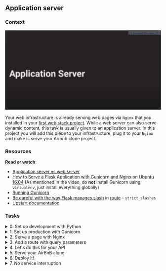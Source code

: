 ## Application server

### Context

[![Application Server](application_server.png)](https://youtu.be/pSrKT7m4Ego)

Your web infrastructure is already serving web pages via `Nginx` that you installed in your [first web stack project](../0x0C-web_server/). While a web server can also serve dynamic content, this task is usually given to an application server. In this project you will add this piece to your infrastructure, plug it to your `Nginx` and make is serve your Airbnb clone project.

### Resources

**Read or watch**:

- [Application server vs web server](https://www.nginx.com/resources/glossary/application-server-vs-web-server/)
- [How to Serve a Flask Application with Gunicorn and Nginx on Ubuntu 16.04](https://www.digitalocean.com/community/tutorials/how-to-serve-flask-applications-with-gunicorn-and-nginx-on-ubuntu-16-04) (As mentioned in the video, do **not** install Gunicorn using `virtualenv`, just install everything globally)
- [Running Gunicorn](https://docs.gunicorn.org/en/latest/run.html)
- [Be careful with the way Flask manages slash](https://werkzeug.palletsprojects.com/en/3.0.x/routing/) in [route](https://werkzeug.palletsprojects.com/en/3.0.x/tutorial/#step-4-the-routing) - `strict_slashes`
- [Upstart documentation](https://doc.ubuntu-fr.org/upstart)

### Tasks

<details>
<summary>0. Set up development with Python</summary>

Let's deploy the content you created for [AirBnB clone v2 - Web framework](https://github.com/meriembenayad/airBnB_clone_v2/tree/master/web_flask) on `web-01`. This task focuses on configuring your development environment for testing and debugging purposes before moving the code to the production environment.

_Requirements:_

- Ensure that [task #3](../0x0B-ssh/) from your [SSH project](../0x0B-ssh/) is completed for `web-01`. The checker will establish a connection to your servers.
- Install the `net-tools` package on your server: `sudo apt install -y net-tools`
- Clone your `AirBnB_clone_v2` using Git on your `web-01` server.
- Configure the file `web_flask/0-hello_route.py` to serve its content from the route `/airbnb-onepage/` on port `5000`.
- Ensure that your Flask application object is named `app` (this allows us to execute and validate your code).

_Example:_

**_Window 1:_**

```bash
ubuntu@229-web-01:~/AirBnB_clone_v2$ python3 -m web_flask.0-hello_route
 * Serving Flask app "0-hello_route" (lazy loading)
 * Environment: production
   WARNING: Do not use the development server in a production environment.
   Use a production WSGI server instead.
 * Debug mode: off
 * Running on http://0.0.0.0:5000/ (Press CTRL+C to quit)
35.231.193.217 - - [02/May/2019 22:19:42] "GET /airbnb-onepage/ HTTP/1.1" 200 -
```

**_Window 2:_**

```bash
ubuntu@229-web-01:~/AirBnB_clone_v2$ curl 127.0.0.1:5000/airbnb-onepage/
Hello HBNB!ubuntu@229-web-01:~/AirBnB_clone_v2$
```

***
**File:**
- File: `README.md`
</details>


<details>
<summary>1. Set up production with Gunicorn</summary>

Now that your development environment is configured, let's set up your production application server with `Gunicorn` on `web-01`, using port `5000`. Ensure the installation of `Gunicorn` and any necessary libraries for your application. Your `Flask` application object will serve as the [WSGI](https://www.fullstackpython.com/wsgi-servers.html) entry point into your application in the production environment. The aim is to use the same port for both production and development to maintain consistency in serving dynamic content.

_Requirements:_

- Install `Gunicorn` and any other required libraries for your application.
- Ensure that the Flask application object is named `app` (to facilitate code validation).
- Serve the same content from the same route as in the previous task. You can confirm its functionality by binding a `Gunicorn` instance to localhost on port `5000` with your application object as the entry point.
- For code validation, the checker will bind a `Gunicorn` instance to port `6000`, so make sure nothing is listening on that port.

_Example:_

**_Terminal 1:_**

```bash
ubuntu@229-web-01:~/AirBnB_clone_v2$ gunicorn --bind 0.0.0.0:5000 web_flask.0-hello_route:app
[2019-05-03 20:47:20 +0000] [3595] [INFO] Starting gunicorn 19.9.0
[2019-05-03 20:47:20 +0000] [3595] [INFO] Listening at: http://0.0.0.0:5000 (3595)
[2019-05-03 20:47:20 +0000] [3595] [INFO] Using worker: sync
[2019-05-03 20:47:20 +0000] [3598] [INFO] Booting worker with pid: 3598
```

**_Terminal 2:_**

```bash
ubuntu@229-web-01:~$ curl 127.0.0.1:5000/airbnb-onepage/
Hello HBNB!ubuntu@229-web-01:~$
```

***
**Directory:**
- Directory: `0x1A-application_server`
</details>


<details>
<summary>2. Serve a page with Nginx</summary>

Building upon your progress in the previous tasks, configure `Nginx` to serve your page from the route `/airbnb-onepage/`.

_Requirements:_

- `Nginx` should serve this page locally and on its public IP on port `80`.
- Proxy requests from `Nginx` to the process listening on port `5000`.
- Submit your `Nginx` configuration file as `2-app_server-nginx_config`.

**_Notes:_**

- To test this, you'll need to start either your production or development application server (listening on port `5000`).
- In a production environment, the application server would typically be configured to start upon system initialization, which will be covered in advanced tasks.
- You may need to reboot your server (using the command `$ sudo reboot`) for `Nginx` to be publicly accessible.

_Example:_

**_On my server:_**

**_Window 1:_**

```bash
ubuntu@229-web-01:~/AirBnB_clone_v2$ gunicorn --bind 0.0.0.0:5000 web_flask.0-hello_route:app
[2019-05-06 20:43:57 +0000] [14026] [INFO] Starting gunicorn 19.9.0
[2019-05-06 20:43:57 +0000] [14026] [INFO] Listening at: http://0.0.0.0:5000 (14026)
[2019-05-06 20:43:57 +0000] [14026] [INFO] Using worker: sync
[2019-05-06 20:43:57 +0000] [14029] [INFO] Booting worker with pid: 14029
```

**_Window 2:_**

```bash
ubuntu@229-web-01:~/AirBnB_clone_v2$ curl 127.0.0.1/airbnb-onepage/
Hello HBNB!ubuntu@229-web-01:~/AirBnB_clone_v2$
```

**_On my local terminal:_**

```bash
vagrant@ubuntu-xenial:~$ curl -sI 35.231.193.217/airbnb-onepage/
HTTP/1.1 200 OK
Server: nginx/1.10.3 (Ubuntu)
Date: Mon, 06 May 2019 20:44:55 GMT
Content-Type: text/html; charset=utf-8
Content-Length: 11
Connection: keep-alive
X-Served-By: 229-web-01

vagrant@ubuntu-xenial:~$ curl 35.231.193.217/airbnb-onepage/
Hello HBNB!vagrant@ubuntu-xenial:~$
```

***
**File:**
- File: `2-app_server-nginx_config`
</details>


<details>
<summary>3. Add a route with query parameters</summary>

Building upon your previous tasks, let's enhance our web application by introducing another service for `Gunicorn` to handle. In `AirBnB_clone_v2/web_flask/6-number_odd_or_even`, the route `/number_odd_or_even/<int:n>` is already defined to render a page indicating whether an integer is odd or even. Your task is to configure `Nginx` to proxy HTTP requests to the route `/airbnb-dynamic/number_odd_or_even/(any integer)` to a `Gunicorn` instance listening on port `5001`. The challenge here is to set up `Nginx` to proxy requests to processes on two different ports. You are not required to keep your application server processes running. If you need guidance on running multiple instances of `Gunicorn` without having multiple terminals open, refer to the tips below.

_Requirements:_

- `Nginx` should serve this page both locally and on its public IP on port `80`.
- Proxy requests from `Nginx` to the route `/airbnb-dynamic/number_odd_or_even/(any integer)` to the process listening on port `5001`.
- Submit your `Nginx` configuration file as `3-app_server-nginx_config`.

_Tips:_

- Check out these articles/docs for hints on configuring `Nginx`: [Understanding Nginx Server and Location Block Selection Algorithms](https://www.digitalocean.com/community/tutorials/understanding-nginx-server-and-location-block-selection-algorithms#matching-location-blocks), [Understanding Nginx Location Blocks Rewrite Rules](http://blog.pixelastic.com/2013/09/27/understanding-nginx-location-blocks-rewrite-rules/), [Nginx Reverse Proxy](https://docs.nginx.com/nginx/admin-guide/web-server/reverse-proxy/#).
- To launch a `Gunicorn` instance as a detached process, you can use the terminal multiplexer utility `tmux`. Execute the command `tmux new-session -d 'gunicorn --bind 0.0.0.0:5001 web_flask.6-number_odd_or_even:app'`. If successful, you should see no output on the screen. Confirm that the process has been created by running `pgrep gunicorn` to view its PID. When ready to end the process, either run `tmux a` to reattach to the processes or use `kill <PID>` to terminate the background process by ID.

_Example:_

**_Terminal 1:_**

```bash
ubuntu@229-web-01:~/AirBnB_clone_v2$ tmux new-session -d 'gunicorn --bind 0.0.0.0:5000 web_flask.0-hello_route:app'
ubuntu@229-web-01:~/AirBnB_clone_v2$ pgrep gunicorn
1661
1665
ubuntu@229-web-01:~/AirBnB_clone_v2$ tmux new-session -d 'gunicorn --bind 0.0.0.0:5001 web_flask.6-number_odd_or_even:app'
ubuntu@229-web-01:~/AirBnB_clone_v2$ pgrep gunicorn
1661
1665
1684
1688

ubuntu@229-web-01:~/AirBnB_clone_v2$ curl 127.0.0.1:5000/airbnb-onepage/
Hello HBNB!ubuntu@229-web-01:~/AirBnB_clone_v2$

ubuntu@229-web-01:~/AirBnB_clone_v2$ curl 127.0.0.1:5001/number_odd_or_even/6
<!DOCTYPE html>
<HTML lang="en">
  <HEAD>
    <TITLE>HBNB</TITLE>
  </HEAD>
  <BODY><H1>Number: 6 is even</H1></BODY>
</HTML>ubuntu@229-web-01:~/AirBnB_clone_v2
ubuntu@229-web-01:~$ 
ubuntu@229-web-01:~/AirBnB_clone_v2$ curl 127.0.0.1/airbnb-dynamic/number_odd_or_even/5
<!DOCTYPE html>
<HTML lang="en">
  <HEAD>
    <TITLE>HBNB</TITLE>
  </HEAD>
  <BODY><H1>Number: 5 is odd</H1></BODY>
</HTML>ubuntu@229-web-01:~/AirBnB_clone_v2$
```

**_Local machine:_**

```bash
vagrant@ubuntu-xenial:~$ curl 35.231.193.217/airbnb-dynamic/number_odd_or_even/6<!DOCTYPE html>
<HTML lang="en">
  <HEAD>
    <TITLE>HBNB</TITLE>
  </HEAD>
  <BODY><H1>Number: 6 is even</H1></BODY>
</HTML>vagrant@ubuntu-xenial:~$
```

***
**File:**
- File: `3-app_server-nginx_config`
</details>


<details>
<summary>4. Let's do this for your API</summary>

Let's deploy what you've built for [AirBnB clone v3 - RESTful API](https://github.com/meriembenayad/AirBnB_clone_v3) on `web-01`.

Requirements:

- Clone your `AirBnB_clone_v3` repository.
- Configure `Nginx` so that the route `/api/` directs to a `Gunicorn` instance listening on port `5002`.
- Ensure that `Nginx` serves this page both locally and on its public IP on port `80`.
- To test your setup, bind `Gunicorn` to `api/v1/app.py`.
- You may find it helpful to import your data (and environment variables) from [this project](https://github.com/meriembenayad/AirBnB_clone_v2).
- Submit your `Nginx` configuration file as `4-app_server-nginx_config`.

__Example:__

**_Terminal 1:_**

```bash
ubuntu@229-web-01:~/AirBnB_clone_v3$ tmux new-session -d 'gunicorn --bind 0.0.0.0:5002 api.v1.app:app'
ubuntu@229-web-01:~/AirBnB_clone_v3$ curl 127.0.0.1:5002/api/v1/states
[{"__class__":"State","created_at":"2019-05-10T00:39:27.032802","id":"7512f664-4951-4231-8de9-b18d940cc912","name":"California","updated_at":"2019-05-10T00:39:27.032965"},{"__class__":"State","created_at":"2019-05-10T00:39:36.021219","id":"b25625c8-8a7a-4c1f-8afc-257bf9f76bc8","name":"Arizona","updated_at":"2019-05-10T00:39:36.021281"}]
ubuntu@229-web-01:~/AirBnB_clone_v3$
ubuntu@229-web-01:~/AirBnB_clone_v3$ curl 127.0.0.1/api/v1/states
[{"__class__":"State","created_at":"2019-05-10T00:39:27.032802","id":"7512f664-4951-4231-8de9-b18d940cc912","name":"California","updated_at":"2019-05-10T00:39:27.032965"},{"__class__":"State","created_at":"2019-05-10T00:39:36.021219","id":"b25625c8-8a7a-4c1f-8afc-257bf9f76bc8","name":"Arizona","updated_at":"2019-05-10T00:39:36.021281"}]
ubuntu@229-web-01:~/AirBnB_clone_v3$
```

**_Local Terminal:_**

```bash
vagrant@ubuntu-xenial:~$ curl 35.231.193.217/api/v1/states
[{"__class__":"State","created_at":"2019-05-10T00:39:27.032802","id":"7512f664-4951-4231-8de9-b18d940cc912","name":"California","updated_at":"2019-05-10T00:39:27.032965"},{"__class__":"State","created_at":"2019-05-10T00:39:36.021219","id":"b25625c8-8a7a-4c1f-8afc-257bf9f76bc8","name":"Arizona","updated_at":"2019-05-10T00:39:36.021281"}]
vagrant@ubuntu-xenial:~$
```

***
**File:**
- File: `4-app_server-nginx_config`
</details>


<details>
<summary>5. Serve your AirBnB clone</summary>

Let's deploy what you've built for [AirBnB clone - Web dynamic](https://github.com/meriembenayad/AirBnB_clone_v4) on `web-01`.

Requirements:

- Clone your `AirBnB_clone_v4` repository.
- Configure your `Gunicorn` instance to serve content from `web_dynamic/2-hbnb.py` on port `5003`.
- Set up `Nginx` so that the route `/` points to your `Gunicorn` instance.
- Ensure that `Nginx` properly serves the static assets found in `web_dynamic/static/` (this is essential for your page to render properly).
- Reconfigure `web_dynamic/static/scripts/2-hbnb.js` to the correct IP for your website to be fully functional.
- `Nginx` must serve this page both locally and on its public IP on port `5003`.
- Verify that you have no errors by pulling up your Developer Tools on your favorite browser.
- Upload your `Nginx` configuration as `5-app_server-nginx_config`.

After loading, your website should look like this:

![AirBnB Clone](airbnb_website_placespage.jpeg)

***
**File:**
- File: `5-app_server-nginx_config`
</details>


<details>
<summary>6. Deploy it!</summary>

Once you've configured your application server, it's essential to set it up to run by default when Linux is booted. This ensures that your `Gunicorn` process(es) automatically start as part of the system initialization process, eliminating the need for manual restarts during server downtime. To achieve this, we will utilize `systemd`, a system initialization daemon for the Linux OS.

**Requirements:**

- Write a `systemd` script that initiates a `Gunicorn` process to serve the same content as in the previous task (`web_dynamic/2-hbnb.py`).
- The `Gunicorn` process should spawn three worker processes.
- Errors should be logged in `/tmp/airbnb-error.log`.
- Access logs should be recorded in `/tmp/airbnb-access.log`.
- The process should be bound to port `5003`.
- Store your `systemd` script (`gunicorn.service`) in the appropriate directory on `web-01`.
- Ensure that you start the `systemd` service and leave it running.
- Upload `gunicorn.service` to GitHub.

Example:

```bash
bob@dylan:~$ curl -s 127.0.0.1:5003/2-hbnb | tail -5
    </div>
    <footer>
      <p>Holberton School</p>
    </footer>
  </body>
</html>
bob@dylan:~$ 
bob@dylan:~$ curl -s 12.13.14.15/ | tail -5
    </div>
    <footer>
      <p>Holberton School</p>
    </footer>
  </body>
</html>
bob@dylan:~$ 
```

***
**File:**
- File: `gunicorn.service`
</details>


<details>
<summary>7. No service interruption</summary>

One of the critical metrics for any internet-based business is uptime, representing the percentage of time a service/product remains accessible to customers over a given period. Consider Amazon.com, where every minute of downtime costs the company $2 million ([source](https://storageservers.wordpress.com/2016/03/14/amazon-downtime-costs-2-million-loss-per-minute/)). Application servers often require restarts for code or configuration updates, leading to downtime.

To mitigate downtime, application servers adopt a master/workers infrastructure. The master is responsible for:

- Receiving requests
- Managing workers (starting, stopping)
- Distributing requests to workers

Workers process queries by generating dynamic content through the application code. To update an application without downtime, the master orchestrates a progressive rollout:

1. Gracefully shut down some workers: instructs them to finish processing existing requests but not accept new ones.
2. Start new workers with the updated code/configuration.
3. Repeat the process until all old workers are replaced.

Here's a simple Bash script to reload Gunicorn gracefully:

```bash
#!/bin/bash

# Get the process ID of the Gunicorn master
MASTER_PID=$(pgrep -f 'gunicorn.*web_flask.0-hello_route:app')

# Gracefully restart Gunicorn
kill -s TERM $MASTER_PID

# Wait for the master to finish gracefully shutting down workers
sleep 2

# Verify that the master and workers have been renewed
ps auxf | grep gunicorn
```

_Example:_

```bash
sylvain@ubuntu$ ps auxf | grep gunicorn
# ... (existing processes)
sylvain@ubuntu$ ./4-reload_gunicorn_no_downtime
sylvain@ubuntu$ ps auxf | grep gunicorn
# ... (updated processes)
sylvain@ubuntu$
```

In this example, the script gracefully restarts Gunicorn, allowing the master to renew all workers without downtime. After testing, you can use the command `$ sudo reboot` to reboot your server (not `shutdown!!`).

***
**File:**
- File: `4-reload_gunicorn_no_downtime`
</details>
